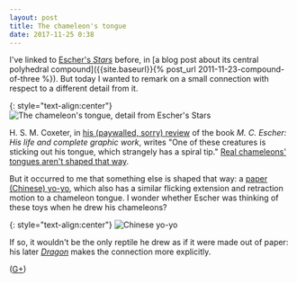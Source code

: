 ```yaml
---
layout: post
title: The chameleon's tongue
date: 2017-11-25 0:38
---
```

I've linked to [Escher's _Stars_](https://en.wikipedia.org/wiki/Stars_(M._C._Escher)) before, in [a blog post about its central polyhedral compound]({{site.baseurl}}{% post_url 2011-11-23-compound-of-three %}). But today I wanted to remark on a small connection with respect to a different detail from it.

{: style="text-align:center"}
![The chameleon's tongue, detail from Escher's Stars]({{site.baseurl}}/assets/2017/chameleon-tongue.jpg)

H. S. M. Coxeter, in [his (paywalled, sorry) review](https://doi.org/10.1007%2FBF03023010) of the book _M. C. Escher: His life and complete graphic work_,  writes "One of these creatures is sticking out his tongue, which strangely has a spiral tip." [Real chameleons' tongues aren't shaped that way](https://news.nationalgeographic.com/2016/01/160105-chameleons-tongue-speed-animals-science/).

But it occurred to me that something else is shaped that way: a [paper (Chinese) yo-yo](https://en.wikipedia.org/wiki/Paper_yo-yo), which also has a similar flicking extension and retraction motion to a chameleon tongue. I wonder whether Escher was thinking of these toys when he drew his chameleons?

{: style="text-align:center"}
![Chinese yo-yo]({{site.baseurl}}/assets/2017/chinese-yo-yo.jpg)

If so, it wouldn't be the only reptile he drew as if it were made out of paper: his later [_Dragon_](https://www.escherinhetpaleis.nl/story-of-escher/dragon/?lang=en) makes the connection more explicitly.

([G+](https://plus.google.com/100003628603413742554/posts/82LicozVPAg))